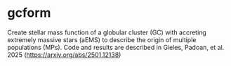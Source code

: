 # gcform
Create stellar mass function of a globular cluster (GC) with accreting extremely massive stars (aEMS) to describe the origin of multiple populations (MPs). Code and results are described in Gieles, Padoan, et al. 2025 (https://arxiv.org/abs/2501.12138)
